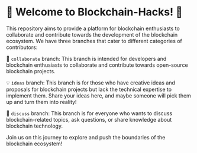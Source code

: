 # 🌟 Welcome to Blockchain-Hacks! 🌟

This repository aims to provide a platform for blockchain enthusiasts to collaborate and contribute towards the development of the blockchain ecosystem. We have three branches that cater to different categories of contributors:

🤝 `collaborate` branch: This branch is intended for developers and blockchain enthusiasts to collaborate and contribute towards open-source blockchain projects.

💡 `ideas` branch: This branch is for those who have creative ideas and proposals for blockchain projects but lack the technical expertise to implement them. Share your ideas here, and maybe someone will pick them up and turn them into reality!

💬 `discuss` branch: This branch is for everyone who wants to discuss blockchain-related topics, ask questions, or share knowledge about blockchain technology.

Join us on this journey to explore and push the boundaries of the blockchain ecosystem!
